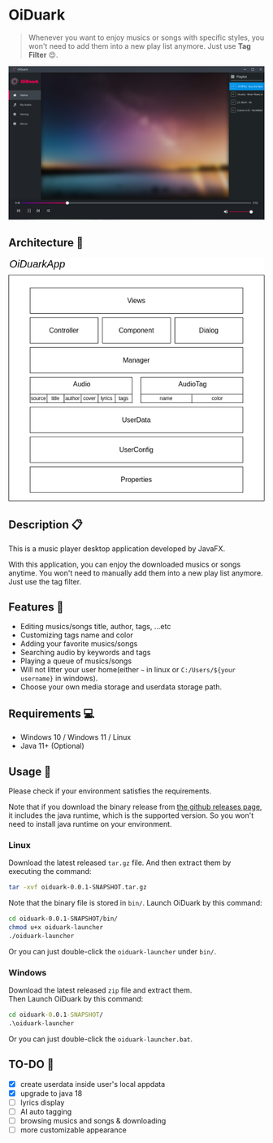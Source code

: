 # OiDuark

> Whenever you want to enjoy musics or songs with specific styles, you won't need to add them into a new play list anymore. Just use **Tag Filter** 😍.

![Screenshot](static/screenshot.png)

## Architecture 🔧

![](./static/Architecture.png)

## Description 📋
This is a music player desktop application developed by JavaFX.  

With this application, you can enjoy the downloaded musics or songs anytime. You won't need to manually add them into a new play list anymore. Just use the tag filter.

## Features 🤩
* Editing musics/songs title, author, tags, ...etc
* Customizing tags name and color
* Adding your favorite musics/songs
* Searching audio by keywords and tags
* Playing a queue of musics/songs
* Will not litter your user home(either `~` in linux or `C:/Users/${your username}` in windows).
* Choose your own media storage and userdata storage path.

## Requirements 💻
* Windows 10 / Windows 11 / Linux
* Java 11+ (Optional)

## Usage 🧭

Please check if your environment satisfies the requirements.  

Note that if you download the binary release from [the github releases page](https://github.com/SharpKoi/OiDuark/releases), it includes the java runtime, which is the supported version. So you won't need to install java runtime on your environment.

### Linux

Download the latest released `tar.gz` file. And then extract them by executing the command: 

```sh
tar -xvf oiduark-0.0.1-SNAPSHOT.tar.gz
```

Note that the binary file is stored in `bin/`. Launch OiDuark by this command:

```sh
cd oiduark-0.0.1-SNAPSHOT/bin/
chmod u+x oiduark-launcher
./oiduark-launcher
```

Or you can just double-click the `oiduark-launcher` under `bin/`.

### Windows

Download the latest released `zip` file and extract them.  
Then Launch OiDuark by this command:

```bat
cd oiduark-0.0.1-SNAPSHOT/
.\oiduark-launcher
```
Or you can just double-click the `oiduark-launcher.bat`.

## TO-DO 🎯

- [x] create userdata inside user's local appdata
- [x] upgrade to java 18
- [ ] lyrics display
- [ ] AI auto tagging
- [ ] browsing musics and songs & downloading
- [ ] more customizable appearance

